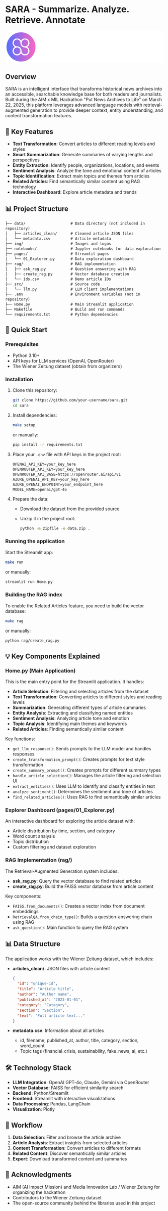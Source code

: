 # SARA - Summarize. Analyze. Retrieve. Annotate

![SARA Logo](img/logo_full.png)

## Overview

SARA is an intelligent interface that transforms historical news archives into an accessible, searchable knowledge base for both readers and journalists. Built during the AIM x MIL Hackathon "Put News Archives to Life" on March 22, 2025, this platform leverages advanced language models with retrieval-augmented generation to provide deeper context, entity understanding, and content transformation features.

## 🎯 Key Features

- **Text Transformation**: Convert articles to different reading levels and styles
- **Smart Summarization**: Generate summaries of varying lengths and perspectives
- **Entity Extraction**: Identify people, organizations, locations, and events
- **Sentiment Analysis**: Analyze the tone and emotional content of articles
- **Topic Identification**: Extract main topics and themes from articles
- **Related Articles**: Find semantically similar content using RAG technology
- **Interactive Dashboard**: Explore article metadata and trends

## 📊 Project Structure

```
├── data/                    # Data directory (not included in repository)
│   ├── articles_clean/      # Cleaned article JSON files 
│   └── metadata.csv         # Article metadata
├── img/                     # Images and logos
├── notebooks/               # Jupyter notebooks for data exploration
├── pages/                   # Streamlit pages
│   └── 01_Explorer.py       # Data exploration dashboard
├── rag/                     # RAG implementation
│   ├── ask_rag.py           # Question answering with RAG
│   ├── create_rag.py        # Vector database creation
│   └── ids.csv              # Demo article IDs
├── src/                     # Source code
│   └── llm.py               # LLM client implementations
├── .env                     # Environment variables (not in repository)
├── Home.py                  # Main Streamlit application
├── Makefile                 # Build and run commands
└── requirements.txt         # Python dependencies
```

## 🚀 Quick Start

### Prerequisites

- Python 3.10+
- API keys for LLM services (OpenAI, OpenRouter)
- The Wiener Zeitung dataset (obtain from organizers)

### Installation

1. Clone this repository:

   ```bash
   git clone https://github.com/your-username/sara.git
   cd sara
   ```

2. Install dependencies:

   ```bash
   make setup
   ```

   or manually:

   ```bash
   pip install -r requirements.txt
   ```

3. Place your `.env` file with API keys in the project root:

   ```
   OPENAI_API_KEY=your_key_here
   OPENROUTER_API_KEY=your_key_here
   OPENROUTER_API_BASE=https://openrouter.ai/api/v1
   AZURE_OPENAI_API_KEY=your_key_here
   AZURE_OPENAI_ENDPOINT=your_endpoint_here
   MODEL_NAME=openai/gpt-4o
   ```

4. Prepare the data:
   - Download the dataset from the provided source
   - Unzip it in the project root:

     ```bash
     python -m zipfile -e data.zip .
     ```

### Running the application

Start the Streamlit app:

```bash
make run
```

or manually:

```bash
streamlit run Home.py
```

### Building the RAG index

To enable the Related Articles feature, you need to build the vector database:

```bash
make rag
```

or manually:

```bash
python rag/create_rag.py
```

## 💡 Key Components Explained

### Home.py (Main Application)

This is the main entry point for the Streamlit application. It handles:

- **Article Selection**: Filtering and selecting articles from the dataset
- **Text Transformation**: Converting articles to different styles and reading levels
- **Summarization**: Generating different types of article summaries
- **Entity Analysis**: Extracting and classifying named entities
- **Sentiment Analysis**: Analyzing article tone and emotion
- **Topic Analysis**: Identifying main themes and keywords
- **Related Articles**: Finding semantically similar content

Key functions:

- `get_llm_response()`: Sends prompts to the LLM model and handles responses
- `create_transformation_prompt()`: Creates prompts for text style transformation
- `create_summary_prompt()`: Creates prompts for different summary types
- `handle_article_selection()`: Manages the article filtering and selection UI
- `extract_entities()`: Uses LLM to identify and classify entities in text
- `analyze_sentiment()`: Determines the sentiment and tone of articles
- `find_related_articles()`: Uses RAG to find semantically similar articles

### Explorer Dashboard (pages/01_Explorer.py)

An interactive dashboard for exploring the article dataset with:

- Article distribution by time, section, and category
- Word count analysis
- Topic distribution
- Custom filtering and dataset exploration

### RAG Implementation (rag/)

The Retrieval-Augmented Generation system includes:

- **ask_rag.py**: Query the vector database to find related articles
- **create_rag.py**: Build the FAISS vector database from article content

Key components:

- `FAISS.from_documents()`: Creates a vector index from document embeddings
- `RetrievalQA.from_chain_type()`: Builds a question-answering chain using RAG
- `ask_question()`: Main function to query the RAG system

## 📊 Data Structure

The application works with the Wiener Zeitung dataset, which includes:

- **articles_clean/**: JSON files with article content

  ```json
  {
    "id": "unique-id",
    "title": "Article title",
    "author": "Author name",
    "published_at": "2023-01-01",
    "category": "Category",
    "section": "Section",
    "text": "Full article text..."
  }
  ```

- **metadata.csv**: Information about all articles
  - id, filename, published_at, author, title, category, section, word_count
  - Topic tags (financial_crisis, sustainability, fake_news, ai, etc.)

## 🛠️ Technology Stack

- **LLM Integration**: OpenAI GPT-4o, Claude, Gemini via OpenRouter
- **Vector Database**: FAISS for efficient similarity search
- **Backend**: Python/Streamlit
- **Frontend**: Streamlit with interactive visualizations
- **Data Processing**: Pandas, LangChain
- **Visualization**: Plotly

## 🔄 Workflow

1. **Data Selection**: Filter and browse the article archive
2. **Article Analysis**: Extract insights from selected articles
3. **Content Transformation**: Convert articles to different formats
4. **Related Content**: Discover semantically similar articles
5. **Export**: Download transformed content and summaries

## 🙏 Acknowledgments

- AIM (AI Impact Mission) and Media Innovation Lab / Wiener Zeitung for organizing the hackathon
- Contributors to the Wiener Zeitung dataset
- The open-source community behind the libraries used in this project
